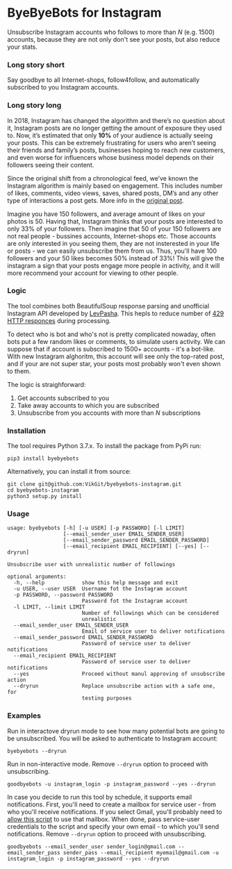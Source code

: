 # ByeByeBots for Instagram
Unsubscribe Instagram accounts who follows to more than _N_ (e.g. 1500) accounts, because they are not only don't see your posts, but also reduce your stats.

### Long story short
Say goodbye to all Internet-shops, follow4follow, and automatically subscribed to you Instagram accounts.

### Long story long
In 2018, Instagram has changed the algorithm and there’s no question about it, Instagram posts are no longer getting the amount of exposure they used to. Now, it’s estimated that only **10%** of your audience is actually seeing your posts.
This can be extremely frustrating for users who aren’t seeing their friends and family’s posts, businesses hoping to reach new customers, and even worse for influencers whose business model depends on their followers seeing their content.

Since the original shift from a chronological feed, we’ve known the Instagram algorithm is mainly based on engagement. This includes number of likes, comments, video views, saves, shared posts, DM’s and any other type of interactions a post gets. More info in the [original post](https://later.com/blog/how-instagram-algorithm-works/).

Imagine you have 150 followers, and average amount of likes on your photos is 50. Having that, Instagram thinks that your posts are interested to only 33% of your followers. Then imagine that 50 of your 150 followers are not real people - bussines accounts, Internet-shops etc. Those accounts are only interested in you seeing them, they are not insterested in your life or posts - we can easily unsubscribe them from us. Thus, you'll have 100 followers and your 50 likes becomes 50% instead of 33%! This will give the instagram a sign that your posts engage more people in activity, and it will more recommend your account for viewing to other people.

### Logic
The tool combines both BeautifulSoup response parsing and unofficial Instagram API developed by [LevPasha](https://github.com/LevPasha/Instagram-API-python). This hepls to reduce number of [429 HTTP responces](https://stackoverflow.com/questions/49606300/instagram-api-request-limit-max-200-only-2018-april) during processing.

To detect who is bot and who's not is pretty complicated nowaday, often bots put a few random likes or comments, to simulate users activity. We can suppose that if account is subscribed to 1500+ accounts - it's a bot-like. With new Instagram alghoritm, this account will see only the top-rated post, and if your are not super star, your posts most probably won't even shown to them. 

The logic is straighforward:
1. Get accounts subscribed to you
2. Take away accounts to which you are subscribed
3. Unsubscribe from you accounts with more than _N_ subscriptions

### Installation
The tool requires Python 3.7.x. To install the package from PyPi run:
```
pip3 install byebyebots
```

Alternatively, you can install it from source:
```
git clone git@github.com:VikGit/byebyebots-instagram.git
cd byebyebots-instagram
python3 setup.py install
```

### Usage
```
usage: byebyebots [-h] [-u USER] [-p PASSWORD] [-l LIMIT]
                  [--email_sender_user EMAIL_SENDER_USER]
                  [--email_sender_password EMAIL_SENDER_PASSWORD]
                  [--email_recipient EMAIL_RECIPIENT] [--yes] [--dryrun]

Unsubscribe user with unrealistic number of followings

optional arguments:
  -h, --help            show this help message and exit
  -u USER, --user USER  Username fot the Instagram account
  -p PASSWORD, --password PASSWORD
                        Password fot the Instagram account
  -l LIMIT, --limit LIMIT
                        Number of followings which can be considered
                        unrealistic
  --email_sender_user EMAIL_SENDER_USER
                        Email of service user to deliver notifications
  --email_sender_password EMAIL_SENDER_PASSWORD
                        Password of service user to deliver notifications
  --email_recipient EMAIL_RECIPIENT
                        Password of service user to deliver notifications
  --yes                 Proceed without manul approving of unsubscribe action
  --dryrun              Replace unsubscribe action with a safe one, for
                        testing purposes
```

### Examples
Run in interactove dryrun mode to see how many potential bots are going to be unsubscribed. You will be asked to authenticate to Instagram account:
```
byebyebots --dryrun
```

Run in non-interactive mode. Remove `--dryrun` option to proceed with unsubscribing. 
```
goodbyebots -u instagram_login -p instagram_password --yes --dryrun
```
In case you decide to run this tool by schedule, it supports email notifications. First, you'll need to create a mailbox for service user - from who you'll receive notifications. If you select Gmail, you'll probably need to [allow this script](https://support.google.com/accounts/answer/6010255) to use that mailbox. 
When done, pass service-user credentials to the script and specify your own email - to which you'll send notifications. Remove `--dryrun` option to proceed with unsubscribing.
```
goodbyebots --email_sender_user sender_login@gmail.com --email_sender_pass sender_pass --email_recipient myemail@gmail.com -u instagram_login -p instagram_password --yes --dryrun
```
